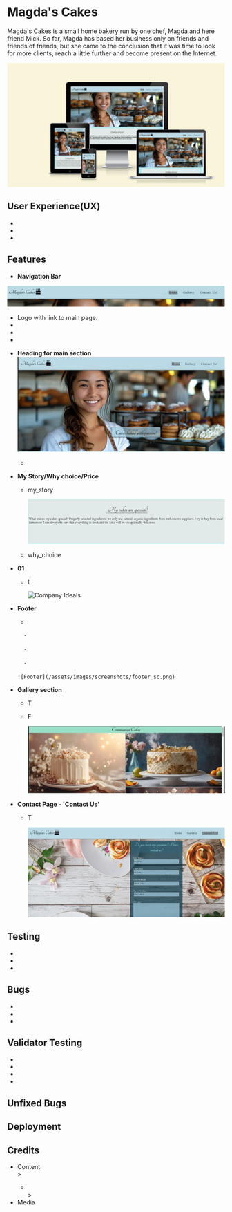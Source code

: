 # Magda's Cakes

Magda's Cakes is a small home bakery run by one chef, Magda and here friend Mick. So far, Magda has based her business only on friends and friends of friends, but she came to the conclusion that it was time to look for more clients, reach a little further and become present on the Internet.


![Am I Responsive](/assets/images/screenshots/HeroReademe.png)

## User Experience(UX)
   <ul>
   <li></li>
   <li></li>
   <li></li>
   </ul>



## Features

-   __Navigation Bar__ 

 ![Navbar](/assets/images/screenshots/nav_bar.png)  
   * Logo with link to main page.
   * 
   * 
   * 

-   __Heading for main section__
![Magda_chef](/assets/images/screenshots/HeroMagda.png)

    - 

- __My Story/Why choice/Price__

    - my_story

      ![My story](/assets/images/screenshots/Why_are%20_special.png)
   - why_choice


- __01__

    - t
    
      ![Company Ideals](documentation/supp-images/f04-company-ideals.png)

- __Footer__

    - 

        - 

        -  

        - 

      ![Footer](/assets/images/screenshots/footer_sc.png)

- __Gallery section__

    - T
    
    - F

       ![Menu Page](/assets/images/screenshots/comunio_gallery.png)


- __Contact Page - 'Contact Us'__

    - T

      ![Contact Us](/assets/images/screenshots/contact_form.png)

## Testing
<ul>
<li></li>
<li></li>
<li></li>
</ul>

## Bugs
<ul>
<li></li>
<li></li>
<li></li>
</ul>

## Validator Testing

<uL>
<li></li>
<li></li>
<li><li>
</uL>

## Unfixed Bugs

## Deployment
  
## Credits

<ul>
<li>Content</li>>
 <ul>
 <li></li>>
 </ul>
 <li>Media</li>
</ul>
  
  
